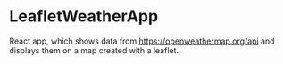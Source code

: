 # LeafletWeatherApp

React app, which shows data from https://openweathermap.org/api and displays them on a map created with a leaflet.
